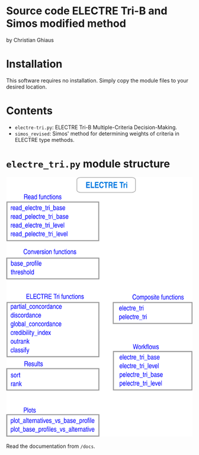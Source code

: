 # Source code ELECTRE Tri-B and Simos modified method

by Christian Ghiaus

# Installation

This software requires no installation. Simply copy the module files to your desired location.

# Contents

- `electre-tri.py`: ELECTRE Tri-B Multiple-Criteria Decision-Making.
- `simos_revised`: Simos' method for determining weights of criteria in ELECTRE type methods.

# `electre_tri.py` module structure

![Documentation](../figs/ELECTRE_Tri_structure.svg)


Read the documentation from `/docs`.
